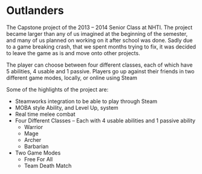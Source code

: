 # Outlanders
The Capstone project of the 2013 – 2014 Senior Class at NHTI. The project became larger than any of us imagined at the beginning of the semester, and many of us planned on working on it after school was done. Sadly due to a game breaking crash, that we spent months trying to fix, it was decided to leave the game as is and move onto other projects.

The player can choose between four different classes, each of which have 5 abilities, 4 usable and 1 passive. Players go up against their friends in two different game modes, locally, or online using Steam

Some of the highlights of the project are:

- Steamworks integration to be able to play through Steam
- MOBA style Ability, and Level Up, system
- Real time melee combat
- Four Different Classes – Each with 4 usable abilities and 1 passive ability
    - Warrior
    - Mage
    - Archer
    - Barbarian
- Two Game Modes
    - Free For All
    - Team Death Match
